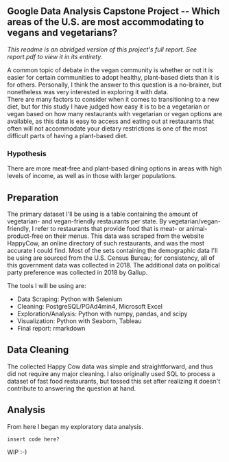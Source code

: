 ## Google Data Analysis Capstone Project -- Which areas of the U.S. are most accommodating to vegans and vegetarians?

*This readme is an abridged version of this project's full report. See report.pdf to view it in its entirety.*  
  
A common topic of debate in the vegan community is whether or not it is easier for certain communities to adopt healthy, plant-based diets than it is for others. Personally, I think the answer to this question is a no-brainer, but nonetheless was very interested in exploring it with data.  
There are many factors to consider when it comes to transitioning to a new diet, but for this study I have judged how easy it is to be a vegetarian or vegan based on how many restaurants with vegetarian or vegan options are available, as this data is easy to access and eating out at restaurants that often will not accommodate your dietary restrictions is one of the most difficult parts of having a plant-based diet.  
  
  
### Hypothesis
There are more meat-free and plant-based dining options in areas with high levels of income, as well as in those with larger populations.
  
## Preparation
The primary dataset I'll be using is a table containing the amount of vegetarian- and vegan-friendly restaurants per state. By vegetarian/vegan-friendly, I refer to restaurants that provide food that is meat- or animal-product-free on their menus. This data was scraped from the website HappyCow, an online directory of such restaurants, and was the most accurate I could find.
Most of the sets containing the demographic data I'll be using are sourced from the U.S. Census Bureau; for consistency, all of this government data was collected in 2018. The additional data on political party preference was collected in 2018 by Gallup.
 
The tools I will be using are:  
  
- Data Scraping: Python with Selenium
- Cleaning: PostgreSQL/PGAd4min4, Microsoft Excel
- Exploration/Analysis: Python with numpy, pandas, and scipy
- Visualization: Python with Seaborn, Tableau
- Final report: rmarkdown  

## Data Cleaning
The collected Happy Cow data was simple and straightforward, and thus did not require any major cleaning. I also originally used SQL to process a dataset of fast food restaurants, but tossed this set after realizing it doesn't contribute to answering the question at hand.  
  
## Analysis
From here I began my exploratory data analysis.  
```
insert code here?
```

WIP :-)
